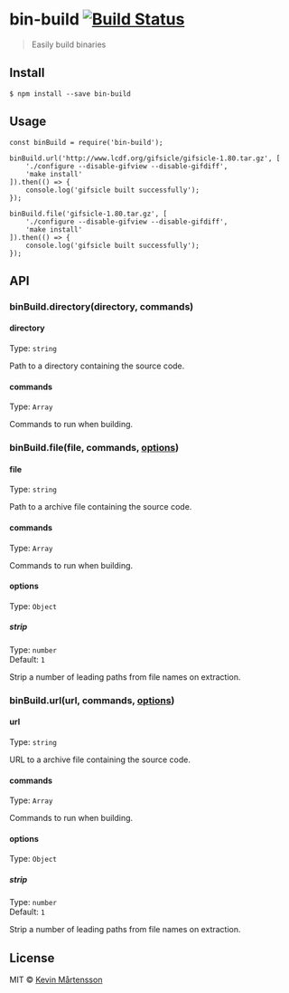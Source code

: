 bin-build [![Build Status](https://travis-ci.org/kevva/bin-build.svg?branch=master)](https://travis-ci.org/kevva/bin-build)
===========================================================================================================================

> Easily build binaries

Install
-------

    $ npm install --save bin-build

Usage
-----

    const binBuild = require('bin-build');

    binBuild.url('http://www.lcdf.org/gifsicle/gifsicle-1.80.tar.gz', [
        './configure --disable-gifview --disable-gifdiff',
        'make install'
    ]).then(() => {
        console.log('gifsicle built successfully');
    });

    binBuild.file('gifsicle-1.80.tar.gz', [
        './configure --disable-gifview --disable-gifdiff',
        'make install'
    ]).then(() => {
        console.log('gifsicle built successfully');
    });

API
---

### binBuild.directory(directory, commands)

#### directory

Type: `string`

Path to a directory containing the source code.

#### commands

Type: `Array`

Commands to run when building.

### binBuild.file(file, commands, [options](#options-1))

#### file

Type: `string`

Path to a archive file containing the source code.

#### commands

Type: `Array`

Commands to run when building.

#### options

Type: `Object`

##### strip

Type: `number`  
Default: `1`

Strip a number of leading paths from file names on extraction.

### binBuild.url(url, commands, [options](#options-1))

#### url

Type: `string`

URL to a archive file containing the source code.

#### commands

Type: `Array`

Commands to run when building.

#### options

Type: `Object`

##### strip

Type: `number`  
Default: `1`

Strip a number of leading paths from file names on extraction.

License
-------

MIT © [Kevin Mårtensson](https://github.com/kevva)
